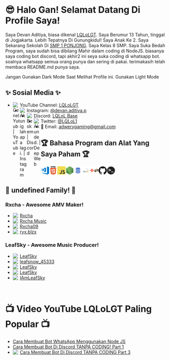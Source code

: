 # 😎 Halo Gan! Selamat Datang Di Profile Saya! 
Saya Devan Aditiya, biasa dikenal [LQLoLGT](https://www.youtube.com/LQLoLGT). Saya Berumur 13 Tahun, tinggal di Jogjakarta. Lebih Tepatnya Di Gunungkidul!
Saya Anak Ke 2. Saya Sekarang Sekolah Di [SMP 1 PONJONG](http://smp1ponjong.pendidikan.gunungkidulkab.go.id/). Saya Kelas 8 SMP. Saya Suka Bedah Program, saya sudah bisa dibilang Mahir dalam coding di NodeJS. biasanya saya coding bot discord, tapi akhir2 ini seya suka coding di whatsapp bot. soalnya whatsapp semua orang punya dan sering di pakai. terimakasih telah membaca README.md punya saya.

Jangan Gunakan Dark Mode Saat Melihat Profile ini.
Gunakan Light Mode

## ✨ Sosial Media ✨


- <img align="left" alt="Cenel Yutub | YouTube" width="22px" src="https://cdn.jsdelivr.net/npm/simple-icons@v3/icons/youtube.svg" /> YouTube Channel: [LQLoLGT](https://www.youtube.com/LQLoLGT)
- <img align="left" alt="Akun ig lah apa lagi. | Instagram" width="22px" src="https://cdn.jsdelivr.net/npm/simple-icons@v3/icons/instagram.svg" /> Instagram: [@devan.aditiya.p](https://instagram.com/devan.aditiya.p)
- <img align="left" alt="Beskem | Discord" width="22px" src="https://cdn.jsdelivr.net/npm/simple-icons@v3/icons/discord.svg" /> Discord: [LQLoL Base](https://discord.gg/zfYXZHU)
- <img align="left" alt="Akun ded. | Deep Web" width="22px" src="https://cdn.jsdelivr.net/npm/simple-icons@v3/icons/twitter.svg" /> Twitter: [@LQLoL1](https://twitter.com/LQLoL1)
- 📧 Email: adwerygaming@gmail.com


## 🏆 Bahasa Program dan Alat Yang Saya Paham 🏆


<img align="left" alt="Visual Studio Code" width="26px" src="https://raw.githubusercontent.com/github/explore/80688e429a7d4ef2fca1e82350fe8e3517d3494d/topics/visual-studio-code/visual-studio-code.png" />
<img align="left" alt="HTML5" width="26px" src="https://raw.githubusercontent.com/github/explore/80688e429a7d4ef2fca1e82350fe8e3517d3494d/topics/html/html.png" />
<img align="left" alt="JavaScript" width="26px" src="https://raw.githubusercontent.com/github/explore/80688e429a7d4ef2fca1e82350fe8e3517d3494d/topics/javascript/javascript.png" />
<img align="left" alt="Node.js" width="26px" src="https://raw.githubusercontent.com/github/explore/80688e429a7d4ef2fca1e82350fe8e3517d3494d/topics/nodejs/nodejs.png" />
<img align="left" alt="SQL" width="26px" src="https://raw.githubusercontent.com/github/explore/80688e429a7d4ef2fca1e82350fe8e3517d3494d/topics/sql/sql.png" />
<img align="left" alt="MySQL" width="26px" src="https://raw.githubusercontent.com/github/explore/80688e429a7d4ef2fca1e82350fe8e3517d3494d/topics/mysql/mysql.png" />
<img align="left" alt="Git" width="26px" src="https://raw.githubusercontent.com/github/explore/80688e429a7d4ef2fca1e82350fe8e3517d3494d/topics/git/git.png" />
<img align="left" alt="GitHub" width="26px" src="https://raw.githubusercontent.com/github/explore/78df643247d429f6cc873026c0622819ad797942/topics/github/github.png" />
<img align="left" alt="Terminal" width="26px" src="https://raw.githubusercontent.com/github/explore/80688e429a7d4ef2fca1e82350fe8e3517d3494d/topics/terminal/terminal.png" />

<br />
<br />

## 👥 undefined Family! 👥

### Rxcha - Awesome AMV Maker! 
- <img align="left" width="22px" src="https://cdn.jsdelivr.net/npm/simple-icons@v3/icons/youtube.svg" /> [Rxcha](https://www.youtube.com/channel/UC6SkgQuH3NDPBR0p0RqKBAg)
- <img align="left" width="22px" src="https://cdn.jsdelivr.net/npm/simple-icons@v3/icons/youtube.svg" /> [Rxcha Music](http://www.youtube.com/channel/UCWgSpeFu_unASkw_havnuYwx )
- <img align="left" width="22px" src="https://cdn.jsdelivr.net/npm/simple-icons@v3/icons/github.svg" /> [Rxcha09](https://github.com/Rxcha09)
- <img align="left" width="22px" src="https://cdn.jsdelivr.net/npm/simple-icons@v3/icons/instagram.svg" /> [ryx.blzx](https://www.instagram.com/ryx.blzx/)


### LeafSky - Awesome Music Producer!
- <img align="left" width="22px" src="https://cdn.jsdelivr.net/npm/simple-icons@v3/icons/youtube.svg" /> [LeafSky](https://www.youtube.com/channel/UC8A43IDIpxQiY9jpDitjShQ)
- <img align="left" width="22px" src="https://cdn.jsdelivr.net/npm/simple-icons@v3/icons/instagram.svg" /> [leafsnow_45333](https://www.instagram.com/leafsnow_45333/)
- <img align="left" width="22px" src="https://cdn.jsdelivr.net/npm/simple-icons@v3/icons/spotify.svg" /> [LeafSky](https://open.spotify.com/artist/2IN2lnzZ4PbnUY6KDEOrmM)
- <img align="left" width="22px" src="https://cdn.jsdelivr.net/npm/simple-icons@v3/icons/soundcloud.svg" /> [LeafSky](https://soundcloud.com/leafsky-music)
- <img align="left" width="22px" src="https://cdn.jsdelivr.net/npm/simple-icons@v3/icons/twitter.svg" /> [IAmLeafSky](https://twitter.com/iamleafsky)
 

<br />


# 📺 Video YouTube LQLoLGT Paling Popular 📺

- <img align="left" alt="" width="22px" src="https://cdn.jsdelivr.net/npm/simple-icons@v3/icons/youtube.svg" /> [Cara Membuat Bot WhatsApp Menggunakan Node JS](https://www.youtube.com/watch?v=NP4eOr9WJxE&t=85s)
- <img align="left" alt="" width="22px" src="https://cdn.jsdelivr.net/npm/simple-icons@v3/icons/youtube.svg" /> [Cara Membuat Bot Di Discord TANPA CODING! Part 1](https://www.youtube.com/watch?v=DX_KpSQUkJ0&t=23s)
- <img align="left" width="22px" src="https://cdn.jsdelivr.net/npm/simple-icons@v3/icons/youtube.svg" /> [Cara Membuat Bot Di Discord TANPA CODING Part 3](https://www.youtube.com/watch?v=0lgr5Mmxo9A&t=43s)

<br />
<br />
